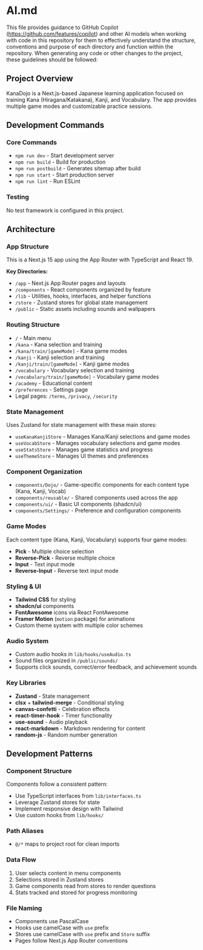 # AI.md

This file provides guidance to GitHub Copilot (https://github.com/features/copilot) and other AI models when working with code in this repository for them to effectively understand the structure, conventions and purpose of each directory and function within the repository. When generating any code or other changes to the project, these guidelines should be followed:

## Project Overview

KanaDojo is a Next.js-based Japanese learning application focused on training Kana (Hiragana/Katakana), Kanji, and Vocabulary. The app provides multiple game modes and customizable practice sessions.

## Development Commands

### Core Commands
- `npm run dev` - Start development server
- `npm run build` - Build for production
- `npm run postbuild` - Generates sitemap after build
- `npm run start` - Start production server
- `npm run lint` - Run ESLint

### Testing
No test framework is configured in this project.

## Architecture

### App Structure
This is a Next.js 15 app using the App Router with TypeScript and React 19.

**Key Directories:**
- `/app` - Next.js App Router pages and layouts
- `/components` - React components organized by feature
- `/lib` - Utilities, hooks, interfaces, and helper functions
- `/store` - Zustand stores for global state management
- `/public` - Static assets including sounds and wallpapers

### Routing Structure
- `/` - Main menu
- `/kana` - Kana selection and training
- `/kana/train/[gameMode]` - Kana game modes
- `/kanji` - Kanji selection and training
- `/kanji/train/[gameMode]` - Kanji game modes
- `/vocabulary` - Vocabulary selection and training
- `/vocabulary/train/[gameMode]` - Vocabulary game modes
- `/academy` - Educational content
- `/preferences` - Settings page
- Legal pages: `/terms`, `/privacy`, `/security`

### State Management
Uses Zustand for state management with these main stores:
- `useKanaKanjiStore` - Manages Kana/Kanji selections and game modes
- `useVocabStore` - Manages vocabulary selections and game modes
- `useStatsStore` - Manages game statistics and progress
- `useThemeStore` - Manages UI themes and preferences

### Component Organization
- `components/Dojo/` - Game-specific components for each content type (Kana, Kanji, Vocab)
- `components/reusable/` - Shared components used across the app
- `components/ui/` - Basic UI components (shadcn/ui)
- `components/Settings/` - Preference and configuration components

### Game Modes
Each content type (Kana, Kanji, Vocabulary) supports four game modes:
- **Pick** - Multiple choice selection
- **Reverse-Pick** - Reverse multiple choice
- **Input** - Text input mode
- **Reverse-Input** - Reverse text input mode

### Styling & UI
- **Tailwind CSS** for styling
- **shadcn/ui** components
- **FontAwesome** icons via React FontAwesome
- **Framer Motion** (`motion` package) for animations
- Custom theme system with multiple color schemes

### Audio System
- Custom audio hooks in `lib/hooks/useAudio.ts`
- Sound files organized in `/public/sounds/`
- Supports click sounds, correct/error feedback, and achievement sounds

### Key Libraries
- **Zustand** - State management
- **clsx** + **tailwind-merge** - Conditional styling
- **canvas-confetti** - Celebration effects
- **react-timer-hook** - Timer functionality
- **use-sound** - Audio playback
- **react-markdown** - Markdown rendering for content
- **random-js** - Random number generation

## Development Patterns

### Component Structure
Components follow a consistent pattern:
- Use TypeScript interfaces from `lib/interfaces.ts`
- Leverage Zustand stores for state
- Implement responsive design with Tailwind
- Use custom hooks from `lib/hooks/`

### Path Aliases
- `@/*` maps to project root for clean imports

### Data Flow
1. User selects content in menu components
2. Selections stored in Zustand stores
3. Game components read from stores to render questions
4. Stats tracked and stored for progress monitoring

### File Naming
- Components use PascalCase
- Hooks use camelCase with `use` prefix
- Stores use camelCase with `use` prefix and `Store` suffix
- Pages follow Next.js App Router conventions
